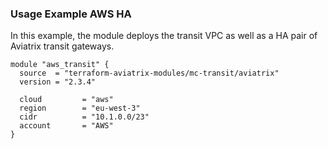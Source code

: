 ### Usage Example AWS HA

In this example, the module deploys the transit VPC as well as a HA pair of Aviatrix transit gateways.

```hcl
module "aws_transit" {
  source  = "terraform-aviatrix-modules/mc-transit/aviatrix"
  version = "2.3.4"

  cloud         = "aws"
  region        = "eu-west-3"
  cidr          = "10.1.0.0/23"
  account       = "AWS"
}
```